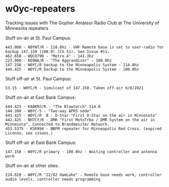 # w0yc-repeaters
Tracking issues with The Gopher Amateur Radio Club at The University of Minnesota repeaters

Stuff on-air at St. Paul Campus:
```
443.000 - N0YNT/R - 118.8hz - VHF Remote base is set to user-radio for backup 147.150 (100.0) (Ch 51). See Issue #11.
462.650 - WQCQ790 - "Metro 4" - 141.3hz
223.900 - KE0NA/R - "The Aggrandizer" - 100.0hz
147.150 - W0YC/R backup to the Minneapolis System - 114.8hz
444.425 - W0YC/R backup to the Minneapolis System - 100.0hz
```

Stuff off-air at St. Paul Campus:
```
53.15 - W0YC/R - Simulcast of 147.150. Taken off-air 6/8/2021

```

Stuff on-air at East Bank Campus:
```
444.425 - KA0KMJ/R - "The Blowtorch" 114.8
144.390 - W0YC-5 - "Two-way APRS node"
443.425 - W0YC/R  B - D-Star "First D-Star on the air in Minnesota"
442.425 - NH7CY/R - DMR "First MotoTrbo / DMR System on the air in Minnesota", Connected to Brandmesiter Network.
453.5375 - KSR994 - NBFM repeater for Minneapolis Red Cross. (expired License, see issues.)
```

Stuff off-air at East Bank Campus:
```
147.150 - W0YC/R primary - 100.0hz - Waiting controller and antenna work
```

Stuff on-air at other sites:
```
224.820 - W0YC/R "22/82 HamLake" - Remote base needs work, controller audio levels, controller needs programming
```
